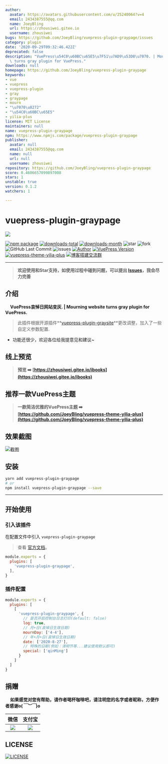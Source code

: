 ```yaml
---
author:
  avatar: https://avatars.githubusercontent.com/u/25240064?v=4
  email: 2434387555@qq.com
  name: JoeyBling
  url: https://zhousiwei.gitee.io
  username: zhousiwei
bugs: https://github.com/JoeyBling/vuepress-plugin-graypage/issues
category: plugin
date: '2020-09-29T09:32:46.422Z'
deprecated: false
description: "VuePress\u54C0\u60BC\u65E5\u7F51\u7AD9\u53D8\u7070. | Mourning website\
  \ turns gray plugin for VuePress."
downloads: null
homepage: https://github.com/JoeyBling/vuepress-plugin-graypage
keywords:
- vue
- vuepress
- vuepress-plugin
- gray
- graypage
- mourn
- "\u7070\u8272"
- "\u54C0\u60BC\u65E5"
- yilia-plus
license: MIT License
maintainers: null
name: vuepress-plugin-graypage
npm: https://www.npmjs.com/package/vuepress-plugin-graypage
publisher:
  avatar: null
  email: 2434387555@qq.com
  name: null
  url: null
  username: zhousiwei
repository: https://github.com/JoeyBling/vuepress-plugin-graypage
score: 0.4606657099897008
stars: 1
unstable: true
version: 0.1.2
watchers: 1

---
```


# vuepress-plugin-graypage

[![](https://nodei.co/npm/vuepress-plugin-graypage.png?downloads=true&downloadRank=true&stars=true)](https://www.npmjs.com/package/vuepress-plugin-graypage)

[![npm package](https://img.shields.io/npm/v/vuepress-plugin-graypage.svg?label=vuepress-plugin-graypage)](https://www.npmjs.com/package/vuepress-plugin-graypage)
[![downloads-total](https://img.shields.io/npm/dt/vuepress-plugin-graypage.svg)](https://www.npmjs.com/package/vuepress-plugin-graypage)
[![downloads-month](https://img.shields.io/npm/dm/vuepress-plugin-graypage.svg)](https://www.npmjs.com/package/vuepress-plugin-graypage)
![star](https://img.shields.io/github/stars/JoeyBling/vuepress-plugin-graypage "star")
![fork](https://img.shields.io/github/forks/JoeyBling/vuepress-plugin-graypage "fork")
![GitHub Last Commit](https://img.shields.io/github/last-commit/JoeyBling/vuepress-plugin-graypage.svg?label=commits "GitHub Last Commit")
![issues](https://img.shields.io/github/issues/JoeyBling/vuepress-plugin-graypage "issues")
[![Author](https://img.shields.io/badge/Author-JoeyBling-red.svg "Author")](https://zhousiwei.gitee.io "Author")
[![VuePress Version](https://img.shields.io/badge/VuePress-%3E%3D%201.0.0-blue.svg)](https://v1.vuepress.vuejs.org/zh/)
[![vuepress-theme-yilia-plus](https://img.shields.io/badge/Theme-Yilia_Plus-red.svg "vuepress-theme-yilia-plus")](https://github.com/JoeyBling/vuepress-theme-yilia-plus)
[![博客搭建交流群](https://img.shields.io/badge/QQ群-422625065-red.svg "博客搭建交流群")](https://jq.qq.com/?_wv=1027&k=58Ypj9z "博客搭建交流群")

------------------

> **欢迎使用和Star支持，如使用过程中碰到问题，可以提出 [Issues](https://github.com/JoeyBling/vuepress-plugin-graypage/issues)，我会尽力完善**

## 介绍
&#160;&#160;&#160;&#160;**VuePress哀悼日网站变灰. | Mourning website turns gray plugin for VuePress.**

> 此插件根据开源插件**[vuepress-plugin-graysite](https://github.com/zpfz/vuepress-plugin-graysite)**更改调整，加入了一些自定义参数配置.

- 功能还很少，欢迎各位给我提意见和建议~

## 线上预览

> **预览 ➡️ [https://zhousiwei.gitee.io/ibooks](https://zhousiwei.gitee.io/ibooks)**

## 推荐一款VuePress主题
> **一款简洁优雅的VuePress主题 ➡️ [https://github.com/JoeyBling/vuepress-theme-yilia-plus](https://github.com/JoeyBling/vuepress-theme-yilia-plus)**

## 效果截图

![截图](./examples/images/web_mini.png)

## 安装

```bash
yarn add vuepress-plugin-graypage
# or
npm install vuepress-plugin-graypage --save
```

------------

## 开始使用

### 引入该插件

在配置文件中引入 `vuepress-plugin-graypage`

> 查看 [官方文档](https://v1.vuepress.vuejs.org/zh/plugin/using-a-plugin.html)。

```javascript
module.exports = {
  plugins: [
    'vuepress-plugin-graypage',
  ],
}
```

### 插件配置

```javascript
module.exports = {
  plugins: [
    [
      'vuepress-plugin-graypage', {
        // 是否开启控制台日志打印(default: false)
        log: true,
        // 月+日(哀悼日生效日期)
        mournDay: ['4-4'],
        // 年+月+日(哀悼日生效日期)
        date: ['2020-8-27'],
        // 特殊的日期(例如：清明节等...建议使用默认即可)
        special: ['qinMing']
      }
    ]
  ]
}
```

## 捐赠
&#160;&#160;&#160;&#160;**如果感觉对您有帮助，请作者喝杯咖啡吧，请注明您的名字或者昵称，方便作者感谢o(*￣︶￣*)o**

| 微信 | 支付宝 |
| :---: | :---: |
| ![](./examples/images/weixin.png) | ![](./examples/images/alipay.jpeg) |

## LICENSE

[![LICENSE](https://img.shields.io/github/license/JoeyBling/vuepress-plugin-graypage "LICENSE")](./LICENSE "LICENSE")